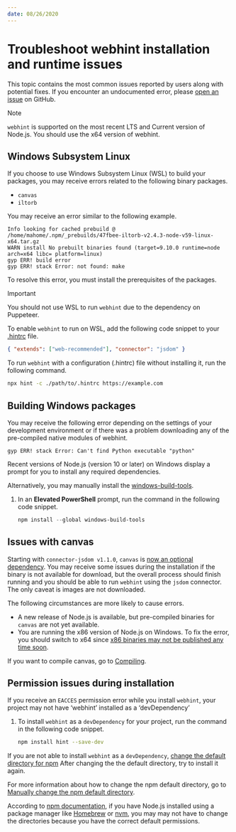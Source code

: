 ```yaml
---
date: 08/26/2020
---
```

# Troubleshoot webhint installation and runtime issues

This topic contains the most common issues reported by users along with potential fixes.  If you encounter an undocumented error, please [open an issue][GitHubWebhintioHintNew] on GitHub.

> [!NOTE]
> `webhint` is supported on the most recent LTS and Current version of Node.js.  You should use the x64 version of webhint.

## Windows Subsystem Linux

If you choose to use Windows Subsystem Linux \(WSL\) to build your packages, you may receive errors related to the following binary packages.

*   `canvas`
*   `iltorb`

You may receive an error similar to the following example.

```shell
Info looking for cached prebuild @ /home/mahome/.npm/_prebuilds/47fbee-iltorb-v2.4.3-node-v59-linux-x64.tar.gz
WARN install No prebuilt binaries found (target=9.10.0 runtime=node arch=x64 libc= platform=linux)
gyp ERR! build error
gyp ERR! stack Error: not found: make
```

To resolve this error, you must install the prerequisites of the packages.

> [!IMPORTANT]
> You should not use WSL to run `webhint` due to the dependency on Puppeteer.

To enable `webhint` to run on WSL, add the following code snippet to your [.hintrc][UserGuideConfiguringWebhintSummary] file.

```json
{ "extends": ["web-recommended"], "connector": "jsdom" }
```

To run `webhint` with a configuration \(.hintrc\) file without installing it, run the following command.

```bash
npx hint -c ./path/to/.hintrc https://example.com
```

## Building Windows packages

You may receive the following error depending on the settings of your development environment or if there was a problem downloading any of the pre-compiled native modules of webhint.

```shell
gyp ERR! stack Error: Can't find Python executable "python"
```

Recent versions of Node.js \(version 10 or later\) on Windows display a prompt for you to install any required dependencies.

Alternatively, you may manually install the [windows-build-tools][NpmjsPackageWindowsBuildTools].

1.  In an **Elevated PowerShell** prompt, run the command in the following code snippet.

    ```powershell
    npm install --global windows-build-tools
    ```

## Issues with canvas

Starting with `connector-jsdom v1.1.0`, `canvas` is [now an optional dependency][GithubWebhintioHint47d51aeaa187351267f7b4cabd3f075de49d043d].  You may receive some issues during the installation if the binary is not available for download, but the overall process should finish running and you should be able to run `webhint` using the `jsdom` connector.  The only caveat is images are not downloaded.

The following circumstances are more likely to cause errors.

*   A new release of Node.js is available, but pre-compiled binaries for `canvas` are not yet available.
*   You are running the x86 version of Node.js on Windows.  To fix the error, you should switch to x64 since [x86 binaries may not be published any time soon][GithubNodeGfxCanvasPrebuilt27Commnet348037675].

If you want to compile canvas, go to [Compiling][GithubAutomatticNodeCanvasCompiling].

## Permission issues during installation

If you receive an `EACCES` permission error while you install `webhint`, your project may not have ‘webhint’ installed as a ‘devDependency’

1.  To install `webhint` as a `devDependency` for your project, run the command in the following code snippet.

    ```bash
    npm install hint --save-dev
    ```

If you are not able to install `webhint` as a `devDependency`, [change the default directory for npm][NpmjsDocsResolvingEaccesPermissionsErrorsInstallingPackagesGloballyChangeDefaultDirectory]
After changing the the default directory, try to install it again.

For more information about how to change the npm default directory, go to [Manually change the npm default directory][NpmjsDocsResolvingEaccesPermissionsErrorsInstallingPackagesGloballyChangeDefaultDirectory].

According to [npm documentation][NpmjsDocsDownloadingInstallingUsingVersionManager], if you have Node.js installed using a package manager like [Homebrew][BrewMain] or [nvm][GithubCreationixNvm], you may may not have to change the directories because you have the correct default permissions.

<!-- links -->

[UserGuideConfiguringWebhintSummary]: ../configuring-webhint/summary.md "Configure webhint | webhint"

[BrewMain]: https://brew.sh "Homebrew"

[GithubAutomatticNodeCanvasCompiling]: https://github.com/Automattic/node-canvas#compiling "Compiling - node-canvas - Automattic/node-canvas | GitHub"

[GithubCreationixNvm]: https://github.com/creationix/nvm "Node Version Manager - nvm-sh/nvm | GitHub"

[GithubNodeGfxCanvasPrebuilt27Commnet348037675]: https://github.com/node-gfx/node-canvas-prebuilt/issues/27#issuecomment-348037675 "issuecomment-348037675 - Add node-v48-win32-ia32? - node-gfx/node-canvas-prebuilt | GitHub"

[GithubWebhintioHint308]: https://github.com/webhintio/hint/issues/308 "Can't install via npm - canvas error - webhintio/hint | GitHub"
[GithubWebhintioHint47d51aeaa187351267f7b4cabd3f075de49d043d]: https://github.com/webhintio/hint/commit/47d51aeaa187351267f7b4cabd3f075de49d043d "Fix: Make canvas optional - webhintio/hint | GitHub"
[GitHubWebhintioHintNew]: https://github.com/webhintio/hint/issues/new "New Issue - webhintio/hint | GitHub"

[NpmjsPackageIltorb]: https://www.npmjs.com/package/iltorb "iltorb | npm"
[NpmjsDocsResolvingEaccesPermissionsErrorsInstallingPackagesGloballyChangeDefaultDirectory]: https://docs.npmjs.com/resolving-eacces-permissions-errors-when-installing-packages-globally#manually-change-npms-default-directory "Manually change npm’s default directory - Resolving EACCES permissions errors when installing packages globally | npm"
[NpmjsDocsDownloadingInstallingUsingVersionManager]: https://docs.npmjs.com/downloading-and-installing-node-js-and-npm#using-a-node-version-manager-to-install-nodejs-and-npm "Using a Node version manager to install Node.js and npm - Downloading and installing Node.js and npm | npm"
[NpmjsPackageWindowsBuildTools]: https://www.npmjs.com/package/windows-build-tools "windows-build-tools | npm"
